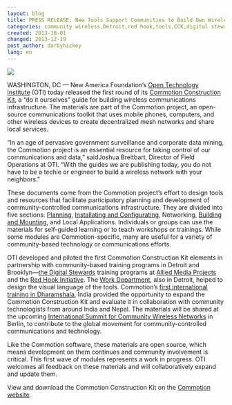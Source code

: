 ```yaml
---
layout: blog
title: PRESS RELEASE: New Tools Support Communities to Build Own Wireless Communications Infrastructure
categories: community wireless,Detroit,red hook,tools,CCK,digital stewards
created: 2013-10-01
changed: 2013-12-19
post_author: darbyhickey
lang: en
---
```

  <p><img src="/files/styles/large/public/CCK_general_intro.png?itok=6eRvcgMY"/></p>

<p>WASHINGTON, DC&nbsp;— New America Foundation’s&nbsp;<a href="http://oti.newamerica.net/">Open Technology Institute</a>&nbsp;(OTI) today released the first round of its <a href="https://commotionwireless.net/docs/cck">Commotion Construction Kit</a>, a “do it ourselves” guide for building wireless communications infrastructure. The materials are part of the Commotion project, an open-source communications toolkit that uses mobile phones, computers, and other wireless devices to create decentralized mesh networks and share local services.</p>

<p>“In an age of pervasive government surveillance and corporate data mining, the Commotion project is an essential resource for taking control of our communications and data,” saidJoshua Breitbart, Director of Field Operations at OTI. “With the guides we are publishing today, you do not have to be a techie or engineer to build a wireless network with your neighbors."</p>

<p>These documents come from the Commotion project’s effort to design tools and resources that facilitate participatory planning and development of community-controlled communications infrastructure. They are divided into five sections: <a href="https://commotionwireless.net/docs/cck/planning">Planning</a>, <a href="https://commotionwireless.net/docs/cck/installing-configuring">Installating&nbsp;and Configurating</a>, Networking, <a href="https://commotionwireless.net/docs/cck/building-mounting">Building and Mounting</a>, and Local Applications. Individuals or groups can use the materials for self-guided learning or to teach workshops or trainings. While some modules are Commotion-specific, many are useful for a variety of community-based technology or communications efforts.</p>

<p>OTI developed and piloted the first Commotion Construction Kit elements in partnership with community-based training programs in Detroit and Brooklyn—<a href="https://commotionwireless.net/blog/video-community-technology-and-training">the Digital Stewards</a> training programs at <a href="http://alliedmedia.org/">Allied Media Projects</a> and the <a href="http://rhicenter.org/">Red Hook Initiative</a>. The <a href="http://www.theworkdept.com/">Work Department</a>, also in Detroit, helped to design the visual language of the tools. Commotion’s <a href="https://commotionwireless.net/blog/commotion-travels-india-first-international-workshop">first international training in Dharamshala</a>, India provided the opportunity to expand the Commotion Construction Kit and evaluate it in collaboration with community technologists from around India and Nepal. The materials will be shared at the upcoming&nbsp;<a href="http://www.wirelesssummit.org/">International Summit for Community Wireless Networks</a> in Berlin, to contribute to the global movement for community-controlled communications and technology.</p>

<p>Like the Commotion software, these materials are open source, which means development on them continues and community involvement is critical. This first wave of modules represents a work in progress. OTI welcomes all feedback on these materials and will collaboratively expand and update them.</p>

<p>View and download the Commotion Construction Kit on the&nbsp;<a href="http://commotionwireless.net/docs/cck">Commotion website</a>.</p>
 
